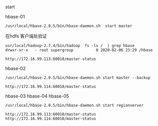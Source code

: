 start 

hbase-01


```
/usr/local/hbase-2.0.5/bin/hbase-daemon.sh  start master
```


在hdfs 客户端处验证

```
usr/local/hadoop-2.7.4/bin/hadoop  fs -ls /  | grep hbase
drwxr-xr-x   - root supergroup          0 2020-02-06 23:29 /hbase
```

```
http://172.16.99.113:60010/master-status
```



hbase-02

```
/usr/local/hbase-2.0.5/bin/hbase-daemon.sh start master --backup
```


```
http://172.16.99.114:60010/master-status
```


hbase-03 hbase-04 hbase-05

```
/usr/local/hbase-2.0.5/bin/hbase-daemon.sh start regionserver
```





```
http://172.16.99.113:60010/master-status
http://172.16.99.114:60010/master-status
```
